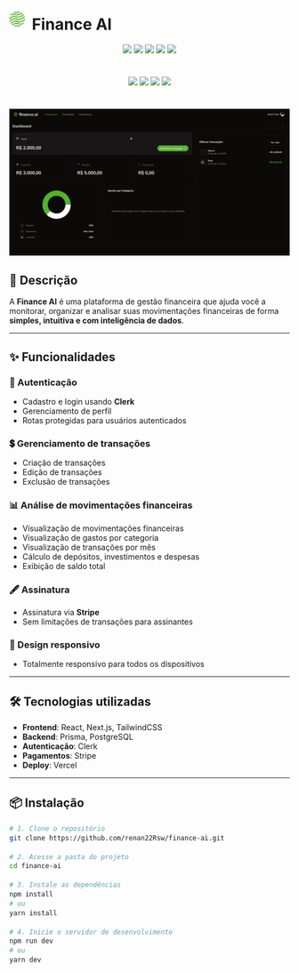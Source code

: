 # <img src="./public/finance-ai-icon.png" alt="Finance AI Icon" height="40" /> Finance AI

<div align="center">
<div >
<img src="https://img.shields.io/badge/JavaScript-F7DF1E?style=for-the-badge&logo=javascript&logoColor=black"/>
<img src="https://img.shields.io/badge/typescript-%23007ACC.svg?style=for-the-badge&logo=typescript&logoColor=white"/>
<img src="https://img.shields.io/badge/react-%2320232a.svg?style=for-the-badge&logo=react&logoColor=%2361DAFB"/>
<img src="https://img.shields.io/badge/Next-black?style=for-the-badge&logo=next.js&logoColor=white"/>
<img src="https://img.shields.io/badge/tailwindcss-%2338B2AC.svg?style=for-the-badge&logo=tailwind-css&logoColor=white"/>
</div>

#

<div >
<img src="https://img.shields.io/badge/Prisma-3982CE?style=for-the-badge&logo=Prisma&logoColor=white"/>
<img src="https://img.shields.io/badge/postgres-%23316192.svg?style=for-the-badge&logo=postgresql&logoColor=white"/>
<img src="https://img.shields.io/badge/Stripe-5469d4?style=for-the-badge&logo=stripe&logoColor=ffffff"/>
<img src="https://img.shields.io/badge/vercel-%23000000.svg?style=for-the-badge&logo=vercel&logoColor=white"/>
</div>

#

<img src="./public/Despensa.gif" alt="Finance AI Demo" width="1200px" />

</div>

## 📖 Descrição

A **Finance AI** é uma plataforma de gestão financeira que ajuda você a monitorar, organizar e analisar suas movimentações financeiras de forma **simples, intuitiva e com inteligência de dados**.

---

## ✨ Funcionalidades

### 🔐 Autenticação

- Cadastro e login usando **Clerk**
- Gerenciamento de perfil
- Rotas protegidas para usuários autenticados

### 💲 Gerenciamento de transações

- Criação de transações
- Edição de transações
- Exclusão de transações

### 📊 Análise de movimentações financeiras

- Visualização de movimentações financeiras
- Visualização de gastos por categoria
- Visualização de transações por mês
- Cálculo de depósitos, investimentos e despesas
- Exibição de saldo total

### 🖋️ Assinatura

- Assinatura via **Stripe**
- Sem limitações de transações para assinantes

### 📱 Design responsivo

- Totalmente responsivo para todos os dispositivos

---

## 🛠️ Tecnologias utilizadas

- **Frontend**: React, Next.js, TailwindCSS
- **Backend**: Prisma, PostgreSQL
- **Autenticação**: Clerk
- **Pagamentos**: Stripe
- **Deploy**: Vercel

---

## 📦 Instalação

```bash
# 1. Clone o repositório
git clone https://github.com/renan22Rsw/finance-ai.git

# 2. Acesse a pasta do projeto
cd finance-ai

# 3. Instale as dependências
npm install
# ou
yarn install

# 4. Inicie o servidor de desenvolvimento
npm run dev
# ou
yarn dev
```
